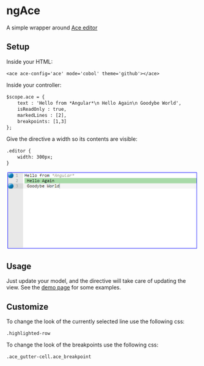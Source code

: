 # ngAce

A simple wrapper around [Ace editor](http://ace.c9.io/)


## Setup

Inside your HTML:

    <ace ace-config='ace' mode='cobol' theme='github'></ace>

Inside your controller:

    $scope.ace = {
        text : 'Hello from *Angular*\n Hello Again\n Goodybe World',
        isReadOnly : true,
        markedLines : [2],
        breakpoints: [1,3]
    };

Give the directive a width so its contents are visible:

	.editor {
		width: 300px;		
	}

![Screenshot](demo/screenshot.png)


## Usage

Just update your model, and the directive will take care of updating the view.
See the [demo page](https://rawgit.com/jxc876/ngAce/master/demo/index.html) for some examples.


## Customize

To change the look of the currently selected line use the following css:

    .highlighted-row

To change the look of the breakpoints use the following css: 

    .ace_gutter-cell.ace_breakpoint 


